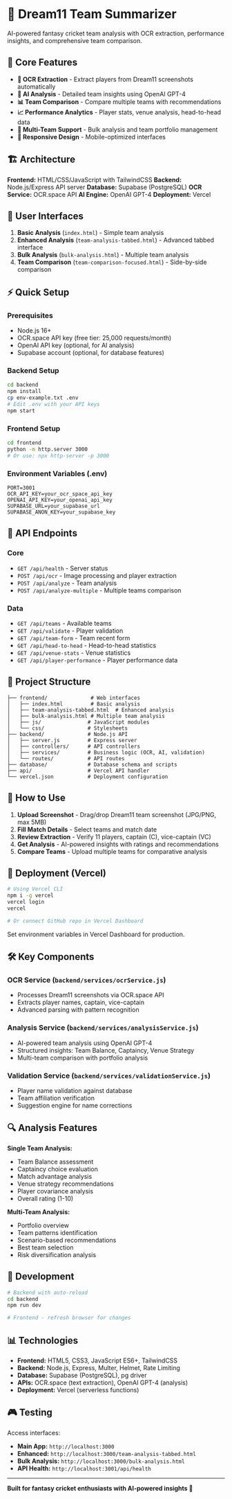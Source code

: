 # 🏏 Dream11 Team Summarizer

AI-powered fantasy cricket team analysis with OCR extraction, performance insights, and comprehensive team comparison.

## 🚀 Core Features

- **📸 OCR Extraction** - Extract players from Dream11 screenshots automatically
- **🤖 AI Analysis** - Detailed team insights using OpenAI GPT-4
- **📊 Team Comparison** - Compare multiple teams with recommendations
- **📈 Performance Analytics** - Player stats, venue analysis, head-to-head data
- **🔄 Multi-Team Support** - Bulk analysis and team portfolio management
- **📱 Responsive Design** - Mobile-optimized interfaces

## 🏗️ Architecture

**Frontend:** HTML/CSS/JavaScript with TailwindCSS
**Backend:** Node.js/Express API server
**Database:** Supabase (PostgreSQL)
**OCR Service:** OCR.space API
**AI Engine:** OpenAI GPT-4
**Deployment:** Vercel

## 📱 User Interfaces

1. **Basic Analysis** (`index.html`) - Simple team analysis
2. **Enhanced Analysis** (`team-analysis-tabbed.html`) - Advanced tabbed interface
3. **Bulk Analysis** (`bulk-analysis.html`) - Multiple team analysis
4. **Team Comparison** (`team-comparison-focused.html`) - Side-by-side comparison

## ⚡ Quick Setup

### Prerequisites
- Node.js 16+
- OCR.space API key (free tier: 25,000 requests/month)
- OpenAI API key (optional, for AI analysis)
- Supabase account (optional, for database features)

### Backend Setup
```bash
cd backend
npm install
cp env-example.txt .env
# Edit .env with your API keys
npm start
```

### Frontend Setup
```bash
cd frontend
python -m http.server 3000
# Or use: npx http-server -p 3000
```

### Environment Variables (.env)
```env
PORT=3001
OCR_API_KEY=your_ocr_space_api_key
OPENAI_API_KEY=your_openai_api_key
SUPABASE_URL=your_supabase_url
SUPABASE_ANON_KEY=your_supabase_key
```

## 🔧 API Endpoints

### Core
- `GET /api/health` - Server status
- `POST /api/ocr` - Image processing and player extraction
- `POST /api/analyze` - Team analysis
- `POST /api/analyze-multiple` - Multiple teams comparison

### Data
- `GET /api/teams` - Available teams
- `GET /api/validate` - Player validation
- `GET /api/team-form` - Team recent form
- `GET /api/head-to-head` - Head-to-head statistics
- `GET /api/venue-stats` - Venue statistics
- `GET /api/player-performance` - Player performance data

## 📂 Project Structure

```
├── frontend/              # Web interfaces
│   ├── index.html         # Basic analysis
│   ├── team-analysis-tabbed.html  # Enhanced analysis
│   ├── bulk-analysis.html # Multiple team analysis
│   ├── js/               # JavaScript modules
│   └── css/              # Stylesheets
├── backend/              # Node.js API
│   ├── server.js         # Express server
│   ├── controllers/      # API controllers
│   ├── services/         # Business logic (OCR, AI, validation)
│   └── routes/           # API routes
├── database/             # Database schema and scripts
├── api/                  # Vercel API handler
└── vercel.json           # Deployment configuration
```

## 🎯 How to Use

1. **Upload Screenshot** - Drag/drop Dream11 team screenshot (JPG/PNG, max 5MB)
2. **Fill Match Details** - Select teams and match date
3. **Review Extraction** - Verify 11 players, captain (C), vice-captain (VC)
4. **Get Analysis** - AI-powered insights with ratings and recommendations
5. **Compare Teams** - Upload multiple teams for comparative analysis

## 🚀 Deployment (Vercel)

```bash
# Using Vercel CLI
npm i -g vercel
vercel login
vercel

# Or connect GitHub repo in Vercel Dashboard
```

Set environment variables in Vercel Dashboard for production.

## 🛠️ Key Components

### OCR Service (`backend/services/ocrService.js`)
- Processes Dream11 screenshots via OCR.space API
- Extracts player names, captain, vice-captain
- Advanced parsing with pattern recognition

### Analysis Service (`backend/services/analysisService.js`)
- AI-powered team analysis using OpenAI GPT-4
- Structured insights: Team Balance, Captaincy, Venue Strategy
- Multi-team comparison with portfolio analysis

### Validation Service (`backend/services/validationService.js`)
- Player name validation against database
- Team affiliation verification
- Suggestion engine for name corrections

## 🔍 Analysis Features

**Single Team Analysis:**
- Team Balance assessment
- Captaincy choice evaluation
- Match advantage analysis
- Venue strategy recommendations
- Player covariance analysis
- Overall rating (1-10)

**Multi-Team Analysis:**
- Portfolio overview
- Team patterns identification
- Scenario-based recommendations
- Best team selection
- Risk diversification analysis

## 🧪 Development

```bash
# Backend with auto-reload
cd backend
npm run dev

# Frontend - refresh browser for changes
```

## 📊 Technologies

- **Frontend:** HTML5, CSS3, JavaScript ES6+, TailwindCSS
- **Backend:** Node.js, Express, Multer, Helmet, Rate Limiting
- **Database:** Supabase (PostgreSQL), pg driver
- **APIs:** OCR.space (text extraction), OpenAI GPT-4 (analysis)
- **Deployment:** Vercel (serverless functions)

## 🎮 Testing

Access interfaces:
- **Main App:** `http://localhost:3000`
- **Enhanced:** `http://localhost:3000/team-analysis-tabbed.html`
- **Bulk Analysis:** `http://localhost:3000/bulk-analysis.html`
- **API Health:** `http://localhost:3001/api/health`

---

**Built for fantasy cricket enthusiasts with AI-powered insights 🏏**
